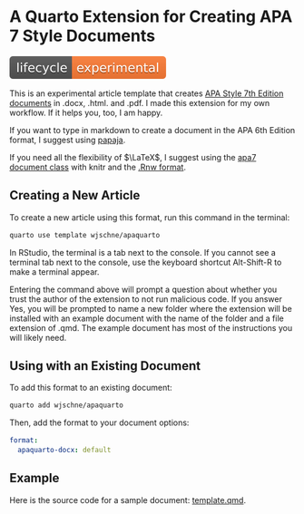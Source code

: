 A Quarto Extension for Creating APA 7 Style Documents
================

![Experimental](lifecycle-experimental.svg)

This is an experimental article template that creates [APA Style 7th
Edition documents](https://apastyle.apa.org/) in .docx, .html. and .pdf.
I made this extension for my own workflow. If it helps you, too, I am
happy.

If you want to type in markdown to create a document in the APA 6th
Edition format, I suggest using
[papaja](https://frederikaust.com/papaja_man/).

If you need all the flexibility of $\LaTeX$, I suggest using the [apa7
document class](https://ctan.org/pkg/apa7) with knitr and the [.Rnw
format](https://support.posit.co/hc/en-us/articles/200552056-Using-Sweave-and-knitr).

## Creating a New Article

To create a new article using this format, run this command in the
terminal:

``` bash
quarto use template wjschne/apaquarto
```

In RStudio, the terminal is a tab next to the console. If you cannot see
a terminal tab next to the console, use the keyboard shortcut
Alt-Shift-R to make a terminal appear.

Entering the command above will prompt a question about whether you
trust the author of the extension to not run malicious code. If you
answer Yes, you will be prompted to name a new folder where the
extension will be installed with an example document with the name of
the folder and a file extension of .qmd. The example document has most
of the instructions you will likely need.

## Using with an Existing Document

To add this format to an existing document:

``` bash
quarto add wjschne/apaquarto
```

Then, add the format to your document options:

``` yaml
format:
  apaquarto-docx: default
```

## Example

Here is the source code for a sample document:
[template.qmd](template.qmd).
